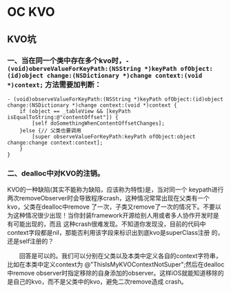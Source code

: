 # OC KVO

## KVO坑

### 一、当在同一个类中存在多个kvo时，`- (void)oberveValueForKeyPath:(NSString *)keyPath ofObject:(id)object change:(NSDictionary *)change context:(void *)context;` 方法需要加判断：

```
- (void)observeValueForKeyPath:(NSString *)keyPath ofObject:(id)object change:(NSDictionary *)change context:(void *)context {
	if (object == _tableView && [keyPath isEqualToString:@"contentOffset"]) {
		[self doSomethingWhenContentOffsetChanges];
	}else {// 父类也要调用
		[super observeValueForKeyPath:keyPath ofObject:object change:change context:context];
	}
}
```

### 二、dealloc中对KVO的注销。

KVO的一种缺陷(其实不能称为缺陷，应该称为特性)是，当对同一个 keypath进行两次removeObserver时会导致程序crash，这种情况常常出现在父类有一个kvo，父类在dealloc中remove 了一次，子类又remove了一次的情况下。不要以为这种情况很少出现！当你封装framework开源给别人用或者多人协作开发时是有可能出现的，而且 这种crash很难发现。不知道你发现没，目前的代码中context字段都是nil，那能否利用该字段来标识出到底kvo是superClass注册 的，还是self注册的？

　　回答是可以的。我们可以分别在父类以及本类中定义各自的context字符串，比如在本类中定义context为 @"ThisIsMyKVOContextNotSuper";然后在dealloc中remove observer时指定移除的自身添加的observer。这样iOS就能知道移除的是自己的kvo，而不是父类中的kvo，避免二次remove造成 crash。

